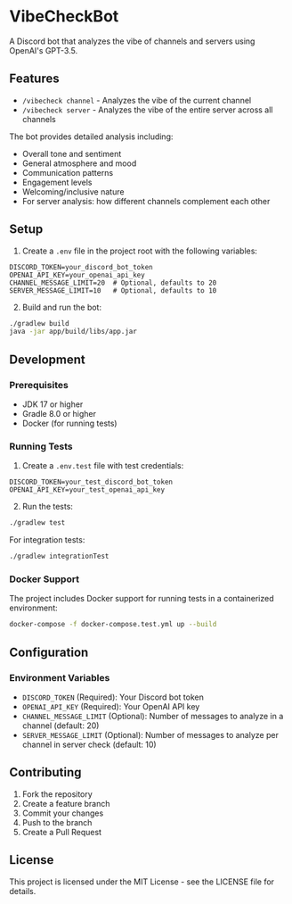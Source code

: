 # VibeCheckBot

A Discord bot that analyzes the vibe of channels and servers using OpenAI's GPT-3.5.

## Features

- `/vibecheck channel` - Analyzes the vibe of the current channel
- `/vibecheck server` - Analyzes the vibe of the entire server across all channels

The bot provides detailed analysis including:
- Overall tone and sentiment
- General atmosphere and mood
- Communication patterns
- Engagement levels
- Welcoming/inclusive nature
- For server analysis: how different channels complement each other

## Setup

1. Create a `.env` file in the project root with the following variables:
```env
DISCORD_TOKEN=your_discord_bot_token
OPENAI_API_KEY=your_openai_api_key
CHANNEL_MESSAGE_LIMIT=20  # Optional, defaults to 20
SERVER_MESSAGE_LIMIT=10   # Optional, defaults to 10
```

2. Build and run the bot:
```bash
./gradlew build
java -jar app/build/libs/app.jar
```

## Development

### Prerequisites

- JDK 17 or higher
- Gradle 8.0 or higher
- Docker (for running tests)

### Running Tests

1. Create a `.env.test` file with test credentials:
```env
DISCORD_TOKEN=your_test_discord_bot_token
OPENAI_API_KEY=your_test_openai_api_key
```

2. Run the tests:
```bash
./gradlew test
```

For integration tests:
```bash
./gradlew integrationTest
```

### Docker Support

The project includes Docker support for running tests in a containerized environment:

```bash
docker-compose -f docker-compose.test.yml up --build
```

## Configuration

### Environment Variables

- `DISCORD_TOKEN` (Required): Your Discord bot token
- `OPENAI_API_KEY` (Required): Your OpenAI API key
- `CHANNEL_MESSAGE_LIMIT` (Optional): Number of messages to analyze in a channel (default: 20)
- `SERVER_MESSAGE_LIMIT` (Optional): Number of messages to analyze per channel in server check (default: 10)


## Contributing

1. Fork the repository
2. Create a feature branch
3. Commit your changes
4. Push to the branch
5. Create a Pull Request

## License

This project is licensed under the MIT License - see the LICENSE file for details. 